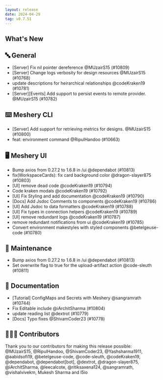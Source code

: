 ```yaml
---
layout: release
date: 2024-04-29
tag: v0.7.51
---
```


## What's New

## 🔤 General

- [Server] Fix nil pointer dereference @MUzairS15 (#10809)
- [Server] Change logs verbosity for design resources @MUzairS15 (#10768)
- update descriptions for heirarchical relationships @codeKraken19 (#10781)
- [Server][Events] Add support to persist events to remote provider. @MUzairS15 (#10782)

## ⌨️ Meshery CLI

- [Server] Add support for retrieving metrics for designs. @MUzairS15 (#10800)
- feat: environment command @RipulHandoo (#10663)

## 🖥 Meshery UI

- Bump axios from 0.27.2 to 1.6.8 in /ui @dependabot (#10813)
- fix(WorkspaceCards): fix card background color @dragon-slayer875 (#10803)
- [UI] remove dead code @codeKraken19 (#10794)
- Code kraken modals @codeKraken19 (#10792)
- [UI] Fix Styling and add documentation @codeKraken19 (#10790)
- [Docs] Add Jsdoc Comments to components @codeKraken19 (#10786)
- [UI] Add Jsdoc to data formatters @codeKraken19 (#10788)
- [UI] Fix types in connection helpers @codeKraken19 (#10789)
- [UI] remove redundant logs @codeKraken19 (#10787)
- remove redundant notifications from ui @codeKraken19 (#10785)
- Convert environment makestyles with styled components @betelgeuse-code (#10780)

## 🧰 Maintenance

- Bump axios from 0.27.2 to 1.6.8 in /ui @dependabot (#10813)
- Set overwrite flag to true for the upload-artifact action @code-sleuth (#10811)

## 📖 Documentation

- [Tutorial] ConfigMaps and Secrets with Meshery @sangramrath (#10744)
- Fix Editable include @iArchitSharma (#10804)
- update reading list @dextrot (#10779)
- [Docs] Typo fixes @ShivamCoder23 (#10778)

## 👨🏽‍💻 Contributors

Thank you to our contributors for making this release possible:
@MUzairS15, @RipulHandoo, @ShivamCoder23, @Yashsharma1911, @aabidsofi19, @betelgeuse-code, @code-sleuth, @codeKraken19, @dependabot, @dependabot[bot], @dextrot, @dragon-slayer875, @iArchitSharma, @leecalcote, @ritiksaxena124, @sangramrath, @vishalvivekm, Mukesh Sharma and l5io
